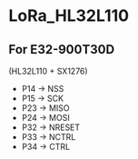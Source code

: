 # LoRa_HL32L110

## For E32-900T30D 
(HL32L110 + SX1276)

* P14 -> NSS
* P15 -> SCK
* P23 -> MISO
* P24 -> MOSI
* P32 -> NRESET
* P33 -> NCTRL
* P34 -> CTRL
